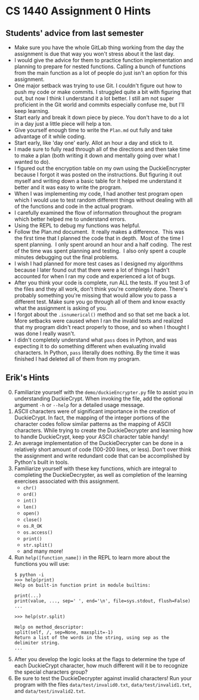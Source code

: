 # CS 1440 Assignment 0 Hints

## Students' advice from last semester

*   Make sure you have the whole GitLab thing working from the day the assignment is due that way you won't stress about it the last day.
*   I would give the advice for them to practice function implementation and planning to prepare for nested functions. Calling a bunch of functions from the main function as a lot of people do just isn't an option for this assignment. 
*   One major setback was trying to use Git. I couldn't figure out how to push my code or make commits. I struggled quite a bit with figuring that out, but now I think I understand it a lot better. I still am not super proficient in the Git world and commits especially confuse me, but I'll keep learning.
*   Start early and break it down piece by piece. You don't have to do a lot in a day just a little piece will help a ton.
*   Give yourself enough time to write the `Plan.md` out fully and take advantage of it while coding.
*   Start early, like 'day one' early. Allot an hour a day and stick to it.
*   I made sure to fully read through all of the directions and then take time to make a plan (both writing it down and mentally going over what I wanted to do).
*   I figured out the encryption table on my own using the DuckieEncrypter because I forgot it was posted on the instructions. But figuring it out myself and writing down a basic table for it helped me understand it better and it was easy to write the program.
*   When I was implementing my code, I had another test program open which I would use to test random different things without dealing with all of the functions and code in the actual program.
*   I carefully examined the flow of information throughout the program which better helped me to understand errors.
*   Using the REPL to debug my functions was helpful.
*   Follow the Plan.md document.  It really makes a difference.  This was the first time that I planned the code that in depth.  Most of the time I spent planning.  I only spent around an hour and a half coding.  The rest of the time was spent planning and testing.  I also only spent a couple minutes debugging out the final problems.
*   I wish I had planned for more test cases as I designed my algorithms because I later found out that there were a lot of things I hadn't accounted for when I ran my code and experienced a lot of bugs.
*   After you think your code is complete, run ALL the tests. If you test 3 of the files and they all work, don't think you're completely done. There's probably something you're missing that would allow you to pass a different test. Make sure you go through all of them and know exactly what the assignment is asking of you.
*   I forgot about the `.isnumerical()` method and so that set me back a lot. More setbacks were caused when I ran the invalid texts and realized that my program didn't react properly to those, and so when I thought I was done I really wasn't. 
*   I didn't completely understand what `pass` does in Python, and was expecting it to do something different when evaluating invalid characters.  In Python, `pass` literally does nothing.  By the time it was finished I had deleted all of them from my program.



## Erik's Hints

0. Familiarize yourself with the `demo/duckieEncrypter.py` file to assist you in understanding DuckieCrypt. When invoking the file, add the optional argument `-h` or `--help` for a detailed usage message.
1. ASCII characters were of significant importance in the creation of DuckieCrypt. In fact, the mapping of the integer portions of the character codes follow similar patterns as the mapping of ASCII characters. While trying to create the DuckieDecrypter and learning how to handle DuckieCrypt, keep your ASCII character table handy!
2. An average implementation of the DuckieDecrypter can be done in a relatively short amount of code (100-200 lines, or less). Don't over think the assignment and write redundant code that can be accomplished by Python's built in tools.
3. Familiarize yourself with these key functions, which are integral to completing the DuckieDecrypter, as well as completion of the learning exercises associated with this assignment.
    * `chr()`
    * `ord()`
    * `int()`
    * `len()`
    * `open()`
    * `close()`
    * `os.R_OK`
    * `os.access()`
    * `print()`
    * `str.split()`
    * and many more!
4.  Run `help([function_name])` in the REPL to learn more about the functions you will use:
    ```
    $ python -i
    >>> help(print)
    Help on built-in function print in module builtins:

    print(...)
    print(value, ..., sep=' ', end='\n', file=sys.stdout, flush=False)
    ...

    >>> help(str.split)

    Help on method_descriptor:
    split(self, /, sep=None, maxsplit=-1)
    Return a list of the words in the string, using sep as the delimiter string.
    ...
    ```
5. After you develop the logic looks at the flags to  determine the type of each DuckieCrypt character, how much different will it be to recognize the special characters group?
6. Be sure to test the DuckieDecrypter against invalid characters!  Run your program with the files `data/test/invalid0.txt`, `data/test/invalid1.txt`, and `data/test/invalid2.txt`. 
